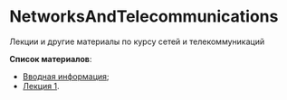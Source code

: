 # NetworksAndTelecommunications
Лекции и другие материалы по курсу сетей и телекоммуникаций

**Список материалов**:
- [Вводная информация](https://github.com/Degreezee/NetworksAndTelecommunications/blob/main/IntroductionInformation.md);
- [Лекция 1](https://github.com/Degreezee/NetworksAndTelecommunications/blob/main/Lection1.md).
